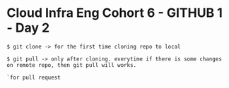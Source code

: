 # Cloud Infra Eng Cohort 6 - GITHUB 1 - Day 2

```
$ git clone -> for the first time cloning repo to local

$ git pull -> only after cloning. everytime if there is some changes on remote repo, then git pull will works.

`for pull request



